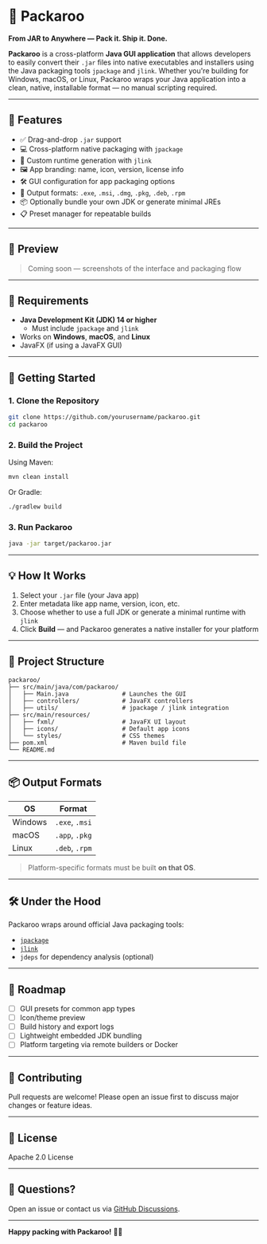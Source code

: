 # 🧳 Packaroo

**From JAR to Anywhere — Pack it. Ship it. Done.**

**Packaroo** is a cross-platform **Java GUI application** that allows developers to easily convert their `.jar` files into native executables and installers using the Java packaging tools `jpackage` and `jlink`. Whether you're building for Windows, macOS, or Linux, Packaroo wraps your Java application into a clean, native, installable format — no manual scripting required.

---

## 🌟 Features

- ✅ Drag-and-drop `.jar` support
- 💻 Cross-platform native packaging with `jpackage`
- 🧱 Custom runtime generation with `jlink`
- 🖼️ App branding: name, icon, version, license info
- 🛠️ GUI configuration for app packaging options
- 🚀 Output formats: `.exe`, `.msi`, `.dmg`, `.pkg`, `.deb`, `.rpm`
- 📦 Optionally bundle your own JDK or generate minimal JREs
- 📋 Preset manager for repeatable builds

---

## 📸 Preview

> Coming soon — screenshots of the interface and packaging flow

---

## 🔧 Requirements

- **Java Development Kit (JDK) 14 or higher**
  - Must include `jpackage` and `jlink`
- Works on **Windows**, **macOS**, and **Linux**
- JavaFX (if using a JavaFX GUI)

---

## 🚀 Getting Started

### 1. Clone the Repository

```bash
git clone https://github.com/yourusername/packaroo.git
cd packaroo
````

### 2. Build the Project

Using Maven:

```bash
mvn clean install
```

Or Gradle:

```bash
./gradlew build
```

### 3. Run Packaroo

```bash
java -jar target/packaroo.jar
```

---

## 💡 How It Works

1. Select your `.jar` file (your Java app)
2. Enter metadata like app name, version, icon, etc.
3. Choose whether to use a full JDK or generate a minimal runtime with `jlink`
4. Click **Build** — and Packaroo generates a native installer for your platform

---

## 📁 Project Structure

```
packaroo/
├── src/main/java/com/packaroo/
│   ├── Main.java               # Launches the GUI
│   ├── controllers/            # JavaFX controllers
│   ├── utils/                  # jpackage / jlink integration
├── src/main/resources/
│   ├── fxml/                   # JavaFX UI layout
│   ├── icons/                  # Default app icons
│   └── styles/                 # CSS themes
├── pom.xml                     # Maven build file
└── README.md
```

---

## 📦 Output Formats

| OS      | Format         |
| ------- | -------------- |
| Windows | `.exe`, `.msi` |
| macOS   | `.app`, `.pkg` |
| Linux   | `.deb`, `.rpm` |

> Platform-specific formats must be built **on that OS**.

---

## 🛠 Under the Hood

Packaroo wraps around official Java packaging tools:

* [`jpackage`](https://docs.oracle.com/en/java/javase/17/docs/specs/man/jpackage.html)
* [`jlink`](https://docs.oracle.com/en/java/javase/17/docs/specs/man/jlink.html)
* `jdeps` for dependency analysis (optional)

---

## 🧪 Roadmap

* [ ] GUI presets for common app types
* [ ] Icon/theme preview
* [ ] Build history and export logs
* [ ] Lightweight embedded JDK bundling
* [ ] Platform targeting via remote builders or Docker

---

## 🤝 Contributing

Pull requests are welcome! Please open an issue first to discuss major changes or feature ideas.

---

## 📄 License

Apache 2.0 License

---

## 💬 Questions?

Open an issue or contact us via [GitHub Discussions](https://github.com/yourusername/packaroo/discussions).

---

**Happy packing with Packaroo!** 🧳✨

